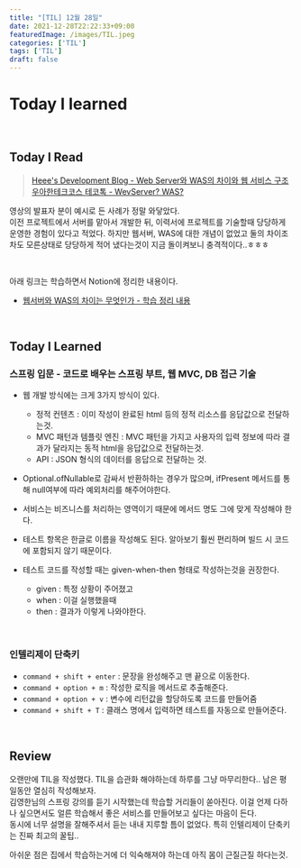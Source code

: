 ```yaml
---
title: "[TIL] 12월 28일"
date: 2021-12-28T22:22:33+09:00
featuredImage: /images/TIL.jpeg
categories: ['TIL']
tags: ['TIL']
draft: false
---
```



# Today I learned

<br>

<!--more-->

## Today I Read

> [Heee's Development Blog - Web Server와 WAS의 차이와 웹 서비스 구조](https://gmlwjd9405.github.io/2018/10/27/webserver-vs-was.html)  
> [우아한테크코스 테코톡 - WevServer? WAS?](https://www.youtube.com/watch?v=mcnJcjbfjrs&t=3s)

영상의 발표자 분이 예시로 든 사례가 정말 와닿았다.  
이전 프로젝트에서 서버를 맡아서 개발한 뒤, 이력서에 프로젝트를 기술할때 당당하게 운영한 경험이 있다고 적었다.
하지만 웹서버, WAS에 대한 개념이 없었고 둘의 차이조차도 모른상태로 당당하게 적어 냈다는것이 지금 돌이켜보니 충격적이다..ㅎㅎㅎ

<br>

아래 링크는 학습하면서 Notion에 정리한 내용이다.  
- [웹서버와 WAS의 차이는 무엇인가 - 학습 정리 내용](https://kale02.notion.site/WebServer-WAS-135a31c5bdfa45399520ed379d9be082)


<br>

## Today I Learned

### 스프링 입문 - 코드로 배우는 스프링 부트, 웹 MVC, DB 접근 기술

- 웹 개발 방식에는 크게 3가지 방식이 있다.
  - 정적 컨텐츠 : 이미 작성이 완료된 html 등의 정적 리소스를 응답값으로 전달하는것.
  - MVC 패턴과 템플릿 엔진 : MVC 패턴을 가지고 사용자의 입력 정보에 따라 결과가 달라지는 동적 html을 응답값으로 전달하는것.
  - API : JSON 형식의 데이터를 응답으로 전달하는 것.



- Optional.ofNullable로 감싸서 반환하하는 경우가 많으며, ifPresent 메서드를 통해 null여부에 따라 예외처리를 해주어야한다.
- 서비스는 비즈니스를 처리하는 영역이기 때문에 메서드 명도 그에 맞게 작성해야 한다.
- 테스트 항목은 한글로 이름을 작성해도 된다. 알아보기 훨씬 편리하며 빌드 시 코드에 포함되지 않기 때문이다.
- 테스트 코드를 작성할 때는 given-when-then 형태로 작성하는것을 권장한다.
    - given : 특정 상황이 주어졌고
    - when : 이걸 실행했을때
    - then : 결과가 이렇게 나와야한다.


<br>

### 인텔리제이 단축키

- `command + shift + enter` : 문장을 완성해주고 맨 끝으로 이동한다.
- `command + option + m` : 작성한 로직을 메서드로 추출해준다.
- `command + option + v` : 변수에 리턴값을 할당하도록 코드를 만들어줌
- `command + shift + T` : 클래스 명에서 입력하면 테스트를 자동으로 만들어준다.


<br>

## Review

오랜만에 TIL을 작성했다. TIL을 습관화 해야하는데 하루를 그냥 마무리한다.. 남은 평일동안 열심히 작성해보자.  
김영한님의 스프링 강의를 듣기 시작했는데 학습할 거리들이 쏟아진다. 이걸 언제 다하나 싶으면서도 얼른 학습해서 좋은 서비스를 만들어보고 싶다는 마음이 든다.  
동시에 너무 설명을 잘해주셔서 듣는 내내 지루할 틈이 없었다. 특히 인텔리제이 단축키는 진짜 최고의 꿀팁..

아쉬운 점은 집에서 학습하는거에 더 익숙해져야 하는데 아직 몸이 근질근질 하다는것.
